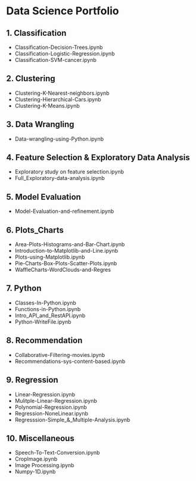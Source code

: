 # Data Science Portfolio

## 1. Classification
  - Classification-Decision-Trees.ipynb
  - Classification-Logistic-Regression.ipynb
  - Classification-SVM-cancer.ipynb

## 2. Clustering
  - Clustering-K-Nearest-neighbors.ipynb
  - Clustering-Hierarchical-Cars.ipynb
  - Clustering-K-Means.ipynb

## 3. Data Wrangling
  - Data-wrangling-using-Python.ipynb

## 4. Feature Selection & Exploratory Data Analysis
  - Exploratory study on feature selection.ipynb
  - Full_Exploratory-data-analysis.ipynb

## 5. Model Evaluation
  - Model-Evaluation-and-refinement.ipynb

## 6. Plots_Charts
  - Area-Plots-Histograms-and-Bar-Chart.ipynb
  - Introduction-to-Matplotlib-and-Line.ipynb
  - Plots-using-Matplotlib.ipynb
  - Pie-Charts-Box-Plots-Scatter-Plots.ipynb
  - WaffleCharts-WordClouds-and-Regres

## 7. Python
  - Classes-In-Python.ipynb
  - Functions-in-Python.ipynb
  - Intro_API_and_RestAPI.ipynb
  - Python-WriteFile.ipynb

## 8. Recommendation
  - Collaborative-Filtering-movies.ipynb
  - Recommendations-sys-content-based.ipynb

## 9. Regression
  - Linear-Regression.ipynb
  - Mulitple-Linear-Regression.ipynb
  - Polynomial-Regression.ipynb
  - Regression-NoneLinear.ipynb
  - Regresssion-Simple_&_Multiple-Analysis.ipynb

## 10. Miscellaneous
  - Speech-To-Text-Conversion.ipynb
  - CropImage.ipynb
  - Image Processing.ipynb
  - Numpy-1D.ipynb

